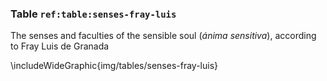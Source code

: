 ### Table `ref:table:senses-fray-luis`

The senses and faculties of the sensible soul (*ánima sensitiva*),
according to Fray Luis de Granada

\includeWideGraphic{img/tables/senses-fray-luis}


